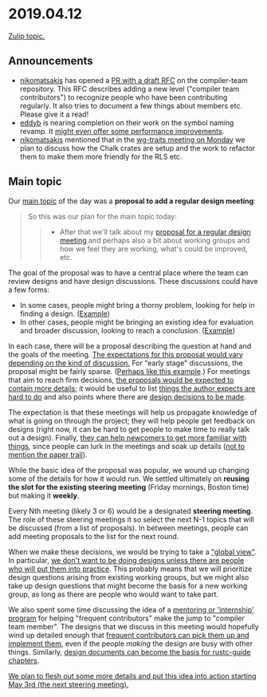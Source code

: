 # 2019.04.12

[Zulip topic.](https://rust-lang.zulipchat.com/#narrow/stream/131828-t-compiler/topic/steering.20meeting.202019.2E04.2E12.20.2358850)

## Announcements

- [nikomatsakis](https://rust-lang.zulipchat.com/#narrow/stream/131828-t-compiler/topic/steering.20meeting.202019.2E04.2E12.20.2358850/near/163192566)
  has opened a [PR with a draft
  RFC](https://github.com/rust-lang/compiler-team/pull/52) on the
  compiler-team repository. This RFC describes adding a new level
  ("compiler team contributors") to recognize people who have been
  contributing regularly. It also tries to document a few things about
  members etc. Please give it a read!
- [eddyb](https://rust-lang.zulipchat.com/#narrow/stream/131828-t-compiler/topic/steering.20meeting.202019.2E04.2E12.20.2358850/near/163193094)
  is nearing completion on their work on the symbol naming revamp. It
  [might even offer some performance
  improvements](https://rust-lang.zulipchat.com/#narrow/stream/131828-t-compiler/topic/steering.20meeting.202019.2E04.2E12.20.2358850/near/163193354).
- [nikomatsakis](https://rust-lang.zulipchat.com/#narrow/stream/131828-t-compiler/topic/steering.20meeting.202019.2E04.2E12.20.2358850/near/163193402)
  mentioned that in the [wg-traits meeting on
  Monday](https://calendar.google.com/event?action=TEMPLATE&tmeid=NnViNzZxN252dGZ2ZHRvNTdnN2dpbGo2NjRfMjAxOTA0MTVUMTgwMDAwWiA2dTVycnRjZTZscnR2MDdwZmkzZGFtZ2p1c0Bn&tmsrc=6u5rrtce6lrtv07pfi3damgjus%40group.calendar.google.com&scp=ALL)
  we plan to discuss how the Chalk crates are setup and the work to
  refactor them to make them more friendly for the RLS etc.

## Main topic

Our [main
topic](https://rust-lang.zulipchat.com/#narrow/stream/131828-t-compiler/topic/steering.20meeting.202019.2E04.2E12.20.2358850/near/163193454)
of the day was a **proposal to add a regular design meeting**:

> So this was our plan for the main topic today: 
> > - After that we'll talk about my [proposal for a regular design meeting](https://gist.github.com/nikomatsakis/3afbec52758741727e4535d973bb0667) and perhaps also a bit about working groups and how we feel they are working, what's could be improved, etc.

The goal of the proposal was to have a central place where the team
can review designs and have design discussions. These discussions could
have a few forms:

- In some cases, people might bring a thorny problem, looking for help in
  finding a design. ([Example](https://rust-lang.zulipchat.com/#narrow/stream/131828-t-compiler/topic/steering.20meeting.202019.2E04.2E12.20.2358850/near/163193679))
- In other cases, people might be bringing an existing idea for
  evaluation and broader discussion, looking to reach a
  conclusion. ([Example](https://rust-lang.zulipchat.com/#narrow/stream/131828-t-compiler/topic/steering.20meeting.202019.2E04.2E12.20.2358850/near/163193734))

In each case, there will be a proposal describing the question at hand
and the goals of the meeting. [The expectations for this proposal
would vary depending on the kind of
discussion.](https://rust-lang.zulipchat.com/#narrow/stream/131828-t-compiler/topic/steering.20meeting.202019.2E04.2E12.20.2358850/near/163194111)
For "early stage" discussions, the proposal might be fairly sparse.
([Perhaps like this
example](https://rust-lang.zulipchat.com/#narrow/stream/131828-t-compiler/topic/steering.20meeting.202019.2E04.2E12.20.2358850/near/163194566).)
For meetings that aim to reach firm decisions, [the proposals would be
expected to contain more
details](https://rust-lang.zulipchat.com/#narrow/stream/131828-t-compiler/topic/steering.20meeting.202019.2E04.2E12.20.2358850/near/163194229);
it would be useful to list [things the author expects are hard to
do](https://rust-lang.zulipchat.com/#narrow/stream/131828-t-compiler/topic/steering.20meeting.202019.2E04.2E12.20.2358850/near/163194768)
and also points where there are [design decisions to be
made](https://rust-lang.zulipchat.com/#narrow/stream/131828-t-compiler/topic/steering.20meeting.202019.2E04.2E12.20.2358850/near/163194846).

The expectation is that these meetings will help us propagate
knowledge of what is going on through the project; they will help
people get feedback on designs (right now, it can be hard to get
people to make time to really talk out a design).  Finally, [they can
help newcomers to get more familiar with
things](https://rust-lang.zulipchat.com/#narrow/stream/131828-t-compiler/topic/steering.20meeting.202019.2E04.2E12.20.2358850/near/163194881),
since people can lurk in the meetings and soak up details ([not to
mention the paper
trail](https://rust-lang.zulipchat.com/#narrow/stream/131828-t-compiler/topic/steering.20meeting.202019.2E04.2E12.20.2358850/near/163194320)).

While the basic idea of the proposal was popular, we wound up changing
some of the details for how it would run. We settled ultimately on
**reusing the slot for the existing steering meeting** (Friday
mornings, Boston time) but making it **weekly**. 

Every Nth meeting (likely 3 or 6) would be a designated **steering
meeting**. The role of these steering meetings it so select the next
N-1 topics that will be discussed (from a list of proposals). In
between meetings, people can add meeting proposals to the list for the
next round.

When we make these decisions, we would be trying to take a ["global
view"](https://rust-lang.zulipchat.com/#narrow/stream/131828-t-compiler/topic/steering.20meeting.202019.2E04.2E12.20.2358850/near/163195057).
In particular, [we don't want to be doing designs unless there are
people who will put them into
practice](https://rust-lang.zulipchat.com/#narrow/stream/131828-t-compiler/topic/steering.20meeting.202019.2E04.2E12.20.2358850/near/163198133). This
probably means that we will prioritize design questions arising from
existing working groups, but we might also take up design questions
that might become the basis for a new working group, as long as there
are people who would want to take part.

We also spent some time discussing the idea of a [mentoring or
'internship'
program](https://rust-lang.zulipchat.com/#narrow/stream/131828-t-compiler/topic/steering.20meeting.202019.2E04.2E12.20.2358850/near/163195743)
for helping "frequent contributors" make the jump to "compiler team
member". The designs that we discuss in this meeting would hopefully
wind up detailed enough that [frequent contributors can pick them up
and implement
them](https://rust-lang.zulipchat.com/#narrow/stream/131828-t-compiler/topic/steering.20meeting.202019.2E04.2E12.20.2358850/near/163195172),
even if the people *making* the design are busy with other things.
Similarly, [design documents can become the basis for rustc-guide
chapters](https://rust-lang.zulipchat.com/#narrow/stream/131828-t-compiler/topic/steering.20meeting.202019.2E04.2E12.20.2358850/near/163195352).

[We plan to flesh out some more details and put this idea into action
starting May 3rd (the next steering meeting).](https://rust-lang.zulipchat.com/#narrow/stream/131828-t-compiler/topic/steering.20meeting.202019.2E04.2E12.20.2358850/near/163198505)
